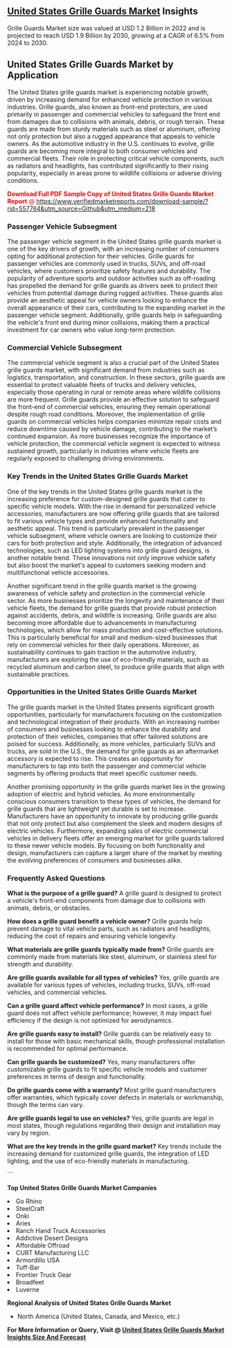 <h2><a href="https://www.verifiedmarketreports.com/download-sample/?rid=557764&amp;utm_source=Github&amp;utm_medium=218" target="_blank">United States Grille Guards Market</a> Insights</h2><p>Grille Guards Market size was valued at USD 1.2 Billion in 2022 and is projected to reach USD 1.9 Billion by 2030, growing at a CAGR of 6.5% from 2024 to 2030.</p><p> <h2>United States Grille Guards Market by Application</h2> <p>The United States grille guards market is experiencing notable growth, driven by increasing demand for enhanced vehicle protection in various industries. Grille guards, also known as front-end protectors, are used primarily in passenger and commercial vehicles to safeguard the front end from damages due to collisions with animals, debris, or rough terrain. These guards are made from sturdy materials such as steel or aluminum, offering not only protection but also a rugged appearance that appeals to vehicle owners. As the automotive industry in the U.S. continues to evolve, grille guards are becoming more integral to both consumer vehicles and commercial fleets. Their role in protecting critical vehicle components, such as radiators and headlights, has contributed significantly to their rising popularity, especially in areas prone to wildlife collisions or adverse driving conditions. <p><span class=""><span style="color: #ff0000;"><strong>Download Full PDF Sample Copy of United States Grille Guards Market Report</strong> @ </span><a href="https://www.verifiedmarketreports.com/download-sample/?rid=557764&amp;utm_source=Github&amp;utm_medium=218" target="_blank">https://www.verifiedmarketreports.com/download-sample/?rid=557764&amp;utm_source=Github&amp;utm_medium=218</a></span></p> <h3>Passenger Vehicle Subsegment</h3> <p>The passenger vehicle segment in the United States grille guards market is one of the key drivers of growth, with an increasing number of consumers opting for additional protection for their vehicles. Grille guards for passenger vehicles are commonly used in trucks, SUVs, and off-road vehicles, where customers prioritize safety features and durability. The popularity of adventure sports and outdoor activities such as off-roading has propelled the demand for grille guards as drivers seek to protect their vehicles from potential damage during rugged activities. These guards also provide an aesthetic appeal for vehicle owners looking to enhance the overall appearance of their cars, contributing to the expanding market in the passenger vehicle segment. Additionally, grille guards help in safeguarding the vehicle's front end during minor collisions, making them a practical investment for car owners who value long-term protection. <h3>Commercial Vehicle Subsegment</h3> <p>The commercial vehicle segment is also a crucial part of the United States grille guards market, with significant demand from industries such as logistics, transportation, and construction. In these sectors, grille guards are essential to protect valuable fleets of trucks and delivery vehicles, especially those operating in rural or remote areas where wildlife collisions are more frequent. Grille guards provide an effective solution to safeguard the front-end of commercial vehicles, ensuring they remain operational despite rough road conditions. Moreover, the implementation of grille guards on commercial vehicles helps companies minimize repair costs and reduce downtime caused by vehicle damage, contributing to the market’s continued expansion. As more businesses recognize the importance of vehicle protection, the commercial vehicle segment is expected to witness sustained growth, particularly in industries where vehicle fleets are regularly exposed to challenging driving environments. <h3>Key Trends in the United States Grille Guards Market</h3> <p>One of the key trends in the United States grille guards market is the increasing preference for custom-designed grille guards that cater to specific vehicle models. With the rise in demand for personalized vehicle accessories, manufacturers are now offering grille guards that are tailored to fit various vehicle types and provide enhanced functionality and aesthetic appeal. This trend is particularly prevalent in the passenger vehicle subsegment, where vehicle owners are looking to customize their cars for both protection and style. Additionally, the integration of advanced technologies, such as LED lighting systems into grille guard designs, is another notable trend. These innovations not only improve vehicle safety but also boost the market's appeal to customers seeking modern and multifunctional vehicle accessories. <p>Another significant trend in the grille guards market is the growing awareness of vehicle safety and protection in the commercial vehicle sector. As more businesses prioritize the longevity and maintenance of their vehicle fleets, the demand for grille guards that provide robust protection against accidents, debris, and wildlife is increasing. Grille guards are also becoming more affordable due to advancements in manufacturing technologies, which allow for mass production and cost-effective solutions. This is particularly beneficial for small and medium-sized businesses that rely on commercial vehicles for their daily operations. Moreover, as sustainability continues to gain traction in the automotive industry, manufacturers are exploring the use of eco-friendly materials, such as recycled aluminum and carbon steel, to produce grille guards that align with sustainable practices. <h3>Opportunities in the United States Grille Guards Market</h3> <p>The grille guards market in the United States presents significant growth opportunities, particularly for manufacturers focusing on the customization and technological integration of their products. With an increasing number of consumers and businesses looking to enhance the durability and protection of their vehicles, companies that offer tailored solutions are poised for success. Additionally, as more vehicles, particularly SUVs and trucks, are sold in the U.S., the demand for grille guards as an aftermarket accessory is expected to rise. This creates an opportunity for manufacturers to tap into both the passenger and commercial vehicle segments by offering products that meet specific customer needs. <p>Another promising opportunity in the grille guards market lies in the growing adoption of electric and hybrid vehicles. As more environmentally conscious consumers transition to these types of vehicles, the demand for grille guards that are lightweight yet durable is set to increase. Manufacturers have an opportunity to innovate by producing grille guards that not only protect but also complement the sleek and modern designs of electric vehicles. Furthermore, expanding sales of electric commercial vehicles in delivery fleets offer an emerging market for grille guards tailored to these newer vehicle models. By focusing on both functionality and design, manufacturers can capture a larger share of the market by meeting the evolving preferences of consumers and businesses alike. <h3>Frequently Asked Questions</h3> <p><strong>What is the purpose of a grille guard?</strong> A grille guard is designed to protect a vehicle's front-end components from damage due to collisions with animals, debris, or obstacles.</p> <p><strong>How does a grille guard benefit a vehicle owner?</strong> Grille guards help prevent damage to vital vehicle parts, such as radiators and headlights, reducing the cost of repairs and ensuring vehicle longevity.</p> <p><strong>What materials are grille guards typically made from?</strong> Grille guards are commonly made from materials like steel, aluminum, or stainless steel for strength and durability.</p> <p><strong>Are grille guards available for all types of vehicles?</strong> Yes, grille guards are available for various types of vehicles, including trucks, SUVs, off-road vehicles, and commercial vehicles.</p> <p><strong>Can a grille guard affect vehicle performance?</strong> In most cases, a grille guard does not affect vehicle performance; however, it may impact fuel efficiency if the design is not optimized for aerodynamics.</p> <p><strong>Are grille guards easy to install?</strong> Grille guards can be relatively easy to install for those with basic mechanical skills, though professional installation is recommended for optimal performance.</p> <p><strong>Can grille guards be customized?</strong> Yes, many manufacturers offer customizable grille guards to fit specific vehicle models and customer preferences in terms of design and functionality.</p> <p><strong>Do grille guards come with a warranty?</strong> Most grille guard manufacturers offer warranties, which typically cover defects in materials or workmanship, though the terms can vary.</p> <p><strong>Are grille guards legal to use on vehicles?</strong> Yes, grille guards are legal in most states, though regulations regarding their design and installation may vary by region.</p> <p><strong>What are the key trends in the grille guard market?</strong> Key trends include the increasing demand for customized grille guards, the integration of LED lighting, and the use of eco-friendly materials in manufacturing.</p> ```</p><p><strong>Top United States Grille Guards Market Companies</strong></p><div data-test-id=""><p><li>Go Rhino</li><li> SteelCraft</li><li> Onki</li><li> Aries</li><li> Ranch Hand Truck Accessories</li><li> Addictive Desert Designs</li><li> Affordable Offroad</li><li> CURT Manufacturing LLC</li><li> Armordillo USA</li><li> Tuff-Bar</li><li> Frontier Truck Gear</li><li> Broadfeet</li><li> Luverne</li></p><div><strong>Regional Analysis of&nbsp;United States Grille Guards Market</strong></div><ul><li dir="ltr"><p dir="ltr">North America&nbsp;(United States, Canada, and Mexico, etc.)</p></li></ul><p><strong>For More Information or Query, Visit @&nbsp;</strong><strong><a href="https://www.verifiedmarketreports.com/product/grille-guards-market-size-and-forecast/?utm_source=Github&amp;utm_medium=218" target="_blank">United States Grille Guards Market Insights Size And Forecast</a></strong></p></div>
